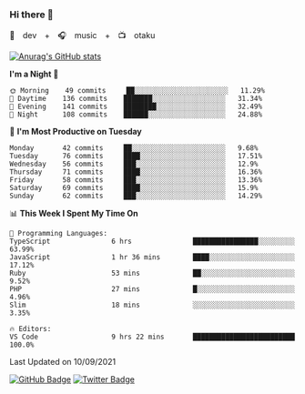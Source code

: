 ### Hi there 👋

🚀　dev　+　🎧　music　+　📺　otaku


[![Anurag's GitHub stats](https://github-readme-stats.vercel.app/api?username=koheitasaka&count_private=true&show_icons=true&theme=monokai)](https://github.com/koheitasaka/github-readme-stats)

<!--START_SECTION:waka-->
**I'm a Night 🦉** 

```text
🌞 Morning    49 commits     ██░░░░░░░░░░░░░░░░░░░░░░░   11.29% 
🌆 Daytime    136 commits    ███████░░░░░░░░░░░░░░░░░░   31.34% 
🌃 Evening    141 commits    ████████░░░░░░░░░░░░░░░░░   32.49% 
🌙 Night      108 commits    ██████░░░░░░░░░░░░░░░░░░░   24.88%

```
📅 **I'm Most Productive on Tuesday** 

```text
Monday       42 commits     ██░░░░░░░░░░░░░░░░░░░░░░░   9.68% 
Tuesday      76 commits     ████░░░░░░░░░░░░░░░░░░░░░   17.51% 
Wednesday    56 commits     ███░░░░░░░░░░░░░░░░░░░░░░   12.9% 
Thursday     71 commits     ████░░░░░░░░░░░░░░░░░░░░░   16.36% 
Friday       58 commits     ███░░░░░░░░░░░░░░░░░░░░░░   13.36% 
Saturday     69 commits     ████░░░░░░░░░░░░░░░░░░░░░   15.9% 
Sunday       62 commits     ███░░░░░░░░░░░░░░░░░░░░░░   14.29%

```


📊 **This Week I Spent My Time On** 

```text
💬 Programming Languages: 
TypeScript               6 hrs               ████████████████░░░░░░░░░   63.99% 
JavaScript               1 hr 36 mins        ████░░░░░░░░░░░░░░░░░░░░░   17.12% 
Ruby                     53 mins             ██░░░░░░░░░░░░░░░░░░░░░░░   9.52% 
PHP                      27 mins             █░░░░░░░░░░░░░░░░░░░░░░░░   4.96% 
Slim                     18 mins             ░░░░░░░░░░░░░░░░░░░░░░░░░   3.35%

🔥 Editors: 
VS Code                  9 hrs 22 mins       █████████████████████████   100.0%

```


 Last Updated on 10/09/2021
<!--END_SECTION:waka-->

[![GitHub Badge](https://img.shields.io/badge/GitHub-100000?style=for-the-badge&logo=github&logoColor=white)](https://github.com/koheitasaka)
[![Twitter Badge](https://img.shields.io/badge/Twitter-1DA1F2?style=for-the-badge&logo=twitter&logoColor=white)](https://twitter.com/sleep_asleep_)
